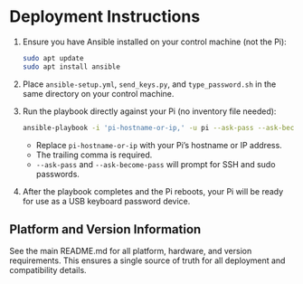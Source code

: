 
# Deployment Instructions

1. Ensure you have Ansible installed on your control machine (not the Pi):
   ```bash
   sudo apt update
   sudo apt install ansible
   ```

2. Place `ansible-setup.yml`, `send_keys.py`, and `type_password.sh` in the same directory on your control machine.

3. Run the playbook directly against your Pi (no inventory file needed):
   ```bash
   ansible-playbook -i 'pi-hostname-or-ip,' -u pi --ask-pass --ask-become-pass ansible-setup.yml
   ```
   - Replace `pi-hostname-or-ip` with your Pi’s hostname or IP address.
   - The trailing comma is required.
   - `--ask-pass` and `--ask-become-pass` will prompt for SSH and sudo passwords.

4. After the playbook completes and the Pi reboots, your Pi will be ready for use as a USB keyboard password device.


## Platform and Version Information

See the main README.md for all platform, hardware, and version requirements. This ensures a single source of truth for all deployment and compatibility details.
